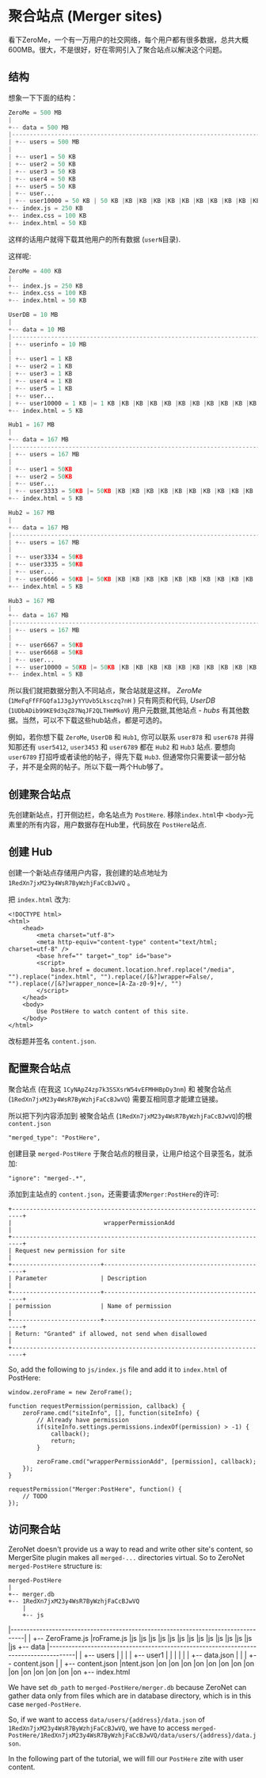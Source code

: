 # 聚合站点 (Merger sites)

看下ZeroMe，一个有一万用户的社交网络，每个用户都有很多数据，总共大概600MB。很大，不是很好，好在零网引入了聚合站点以解决这个问题。


## 结构

想象一下下面的结构：

```py
ZeroMe = 500 MB
|
+-- data = 500 MB
|-----------------------------------------------------------------------------------|
| +-- users = 500 MB                                                                |
|                                                                                   |
| +-- user1 = 50 KB                                                                 |
| +-- user2 = 50 KB                                                                 |
| +-- user3 = 50 KB                                                                 |
| +-- user4 = 50 KB                                                                 |
| +-- user5 = 50 KB                                                                 |
| +-- user...                                                                       |
| +-- user10000 = 50 KB | 50 KB |KB |KB |KB |KB |KB |KB |KB |KB |KB |KB |KB |KB |KB |KB
+-- index.js = 250 KB
+-- index.css = 100 KB
+-- index.html = 50 KB
```

这样的话用户就得下载其他用户的所有数据 (`userN`目录).

这样呢:

```py
ZeroMe = 400 KB
|
+-- index.js = 250 KB
+-- index.css = 100 KB
+-- index.html = 50 KB

UserDB = 10 MB
|
+-- data = 10 MB
|----------------------------------------------------------------------------------|
| +-- userinfo = 10 MB                                                             |
|                                                                                  |
| +-- user1 = 1 KB                                                                 |
| +-- user2 = 1 KB                                                                 |
| +-- user3 = 1 KB                                                                 |
| +-- user4 = 1 KB                                                                 |
| +-- user5 = 1 KB                                                                 |
| +-- user...                                                                      |
| +-- user10000 = 1 KB |= 1 KB |KB |KB |KB |KB |KB |KB |KB |KB |KB |KB |KB |KB |KB |KB
+-- index.html = 5 KB

Hub1 = 167 MB
|
+-- data = 167 MB
|---------------------------------------------------------------------------------|
| +-- users = 167 MB                                                              |
|                                                                                 |
| +-- user1 = 50KB                                                                |
| +-- user2 = 50KB                                                                |
| +-- user...                                                                     |
| +-- user3333 = 50KB |= 50KB |KB |KB |KB |KB |KB |KB |KB |KB |KB |KB |KB |KB |KB |KB
+-- index.html = 5 KB

Hub2 = 167 MB
|
+-- data = 167 MB
|---------------------------------------------------------------------------------|
| +-- users = 167 MB                                                              |
|                                                                                 |
| +-- user3334 = 50KB                                                             |
| +-- user3335 = 50KB                                                             |
| +-- user...                                                                     |
| +-- user6666 = 50KB |= 50KB |KB |KB |KB |KB |KB |KB |KB |KB |KB |KB |KB |KB |KB |KB
+-- index.html = 5 KB

Hub3 = 167 MB
|
+-- data = 167 MB
|----------------------------------------------------------------------------------|
| +-- users = 167 MB                                                               |
|                                                                                  |
| +-- user6667 = 50KB                                                              |
| +-- user6668 = 50KB                                                              |
| +-- user...                                                                      |
| +-- user10000 = 50KB |= 50KB |KB |KB |KB |KB |KB |KB |KB |KB |KB |KB |KB |KB |KB |KB
+-- index.html = 5 KB
```

所以我们就把数据分割入不同站点，聚合站就是这样。 _ZeroMe_ (`1MeFqFfFFGQfa1J3gJyYYUvb5Lksczq7nH` ) 只有网页和代码, _UserDB_ (`1UDbADib99KE9d3qZ87NqJF2QLTHmMkoV`) 用户元数据,其他站点 - _hubs_ 有其他数据。当然，可以不下载这些hub站点，都是可选的。

例如，若你想下载 `ZeroMe`, `UserDB` 和 `Hub1`, 你可以联系 `user878` 和 `user678` 并得知那还有 `user5412`, `user3453` 和 `user6789` 都在 `Hub2` 和 `Hub3` 站点. 要想向 `user6789` 打招呼或者读他的帖子，得先下载 `Hub3`. 但通常你只需要读一部分帖子，并不是全网的帖子。所以下载一两个Hub够了。

## 创建聚合站点

先创建新站点，打开侧边栏，命名站点为 `PostHere`. 移除`index.html`中 `<body>`元素里的所有内容，用户数据存在Hub里，代码放在 `PostHere`站点.

## 创建 Hub

创建一个新站点存储用户内容，我创建的站点地址为 `1RedXn7jxM23y4WsR7ByWzhjFaCcBJwVQ` 。

把 `index.html` 改为:

    <!DOCTYPE html>
    <html>
        <head>
            <meta charset="utf-8">
            <meta http-equiv="content-type" content="text/html; charset=utf-8" />
            <base href="" target="_top" id="base">
            <script>
                base.href = document.location.href.replace("/media", "").replace("index.html", "").replace(/[&?]wrapper=False/, "").replace(/[&?]wrapper_nonce=[A-Za-z0-9]+/, "")
            </script>
        </head>
        <body>
            Use PostHere to watch content of this site.
        </body>
    </html>

改标题并签名 `content.json`.

## 配置聚合站点

聚合站点 (在我这 `1CyNApZ4zp7k3SSXsrW54vEFMHHBpDy3nm`) 和 被聚合站点 (`1RedXn7jxM23y4WsR7ByWzhjFaCcBJwVQ`) 需要互相同意才能建立链接。

所以把下列内容添加到 被聚合站点 (`1RedXn7jxM23y4WsR7ByWzhjFaCcBJwVQ`)的根 `content.json`

    "merged_type": "PostHere",

创建目录 `merged-PostHere` 于聚合站点的根目录，让用户给这个目录签名，就添加:

    "ignore": "merged-.*",

添加到主站点的 `content.json`，还需要请求`Merger:PostHere`的许可:

    +-------------------------------------------------------------------------+
    |                          wrapperPermissionAdd                           |
    +-------------------------------------------------------------------------+
    | Request new permission for site                                         |
    +-------------------------+-----------------------------------------------+
    | Parameter               | Description                                   |
    +-------------------------+-----------------------------------------------+
    | permission              | Name of permission                            |
    +-------------------------+-----------------------------------------------+
    | Return: "Granted" if allowed, not send when disallowed                  |
    +-------------------------------------------------------------------------+

So, add the following to `js/index.js` file and add it to `index.html` of PostHere:

    window.zeroFrame = new ZeroFrame();

    function requestPermission(permission, callback) {
        zeroFrame.cmd("siteInfo", [], function(siteInfo) {
            // Already have permission
            if(siteInfo.settings.permissions.indexOf(permission) > -1) {
                callback();
                return;
            }

            zeroFrame.cmd("wrapperPermissionAdd", [permission], callback);
        });
    }

    requestPermission("Merger:PostHere", function() {
        // TODO
    });

## 访问聚合站

ZeroNet doesn't provide us a way to read and write other site's content, so MergerSite plugin makes all `merged-...` directories virtual. So to ZeroNet `merged-PostHere` structure is:

    merged-PostHere
    |
    +-- merger.db
    +-- 1RedXn7jxM23y4WsR7ByWzhjFaCcBJwVQ
        |
        +-- js
|----------------------------------------------------------------------------------|
| +-- ZeroFrame.js |roFrame.js |js |js |js |js |js |js |js |js |js |js |js |js |js |js
        +-- data
|--------------------------------------------------------------------------------------|
| +-- users                                                                            |
|                                                                                      |
| +-- user1                                                                            |
| |                                                                                    |
| |   +-- data.json                                                                    |
| |   +-- content.json                                                                 |
| +-- content.json     |ntent.json |on |on |on |on |on |on |on |on |on |on |on |on |on |on
        +-- index.html

We have set `db_path` to `merged-PostHere/merger.db` because ZeroNet can gather data only from files which are in database directory, which is in this case `merged-PostHere`.

So, if we want to access `data/users/{address}/data.json` of `1RedXn7jxM23y4WsR7ByWzhjFaCcBJwVQ`, we have to access `merged-PostHere/1RedXn7jxM23y4WsR7ByWzhjFaCcBJwVQ/data/users/{address}/data.json`.

In the following part of the tutorial, we will fill our `PostHere` zite with user content.
